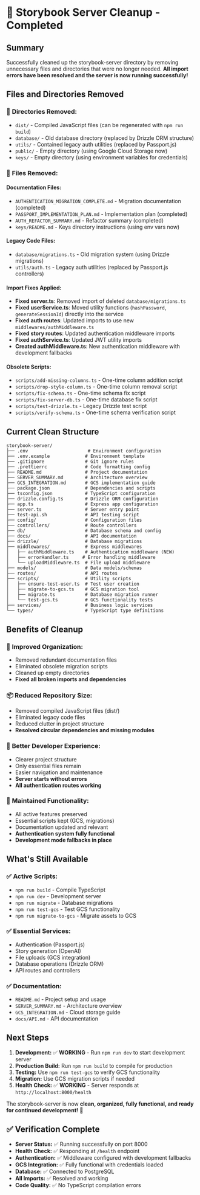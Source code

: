 # 🧹 Storybook Server Cleanup - Completed

## Summary

Successfully cleaned up the storybook-server directory by removing unnecessary files and directories that were no longer needed. **All import errors have been resolved and the server is now running successfully!**

## Files and Directories Removed

### 📁 **Directories Removed:**
- `dist/` - Compiled JavaScript files (can be regenerated with `npm run build`)
- `database/` - Old database directory (replaced by Drizzle ORM structure)
- `utils/` - Contained legacy auth utilities (replaced by Passport.js)
- `public/` - Empty directory (using Google Cloud Storage now)
- `keys/` - Empty directory (using environment variables for credentials)

### 📄 **Files Removed:**

#### Documentation Files:
- `AUTHENTICATION_MIGRATION_COMPLETE.md` - Migration documentation (completed)
- `PASSPORT_IMPLEMENTATION_PLAN.md` - Implementation plan (completed)
- `AUTH_REFACTOR_SUMMARY.md` - Refactor summary (completed)
- `keys/README.md` - Keys directory instructions (using env vars now)

#### Legacy Code Files:
- `database/migrations.ts` - Old migration system (using Drizzle migrations)
- `utils/auth.ts` - Legacy auth utilities (replaced by Passport.js controllers)

#### Import Fixes Applied:
- **Fixed server.ts**: Removed import of deleted `database/migrations.ts`
- **Fixed userService.ts**: Moved utility functions (`hashPassword`, `generateSessionId`) directly into the service
- **Fixed auth routes**: Updated imports to use new `middlewares/authMiddleware.ts`
- **Fixed story routes**: Updated authentication middleware imports
- **Fixed authService.ts**: Updated JWT utility imports
- **Created authMiddleware.ts**: New authentication middleware with development fallbacks

#### Obsolete Scripts:
- `scripts/add-missing-columns.ts` - One-time column addition script
- `scripts/drop-style-column.ts` - One-time column removal script
- `scripts/fix-schema.ts` - One-time schema fix script
- `scripts/fix-server-db.ts` - One-time database fix script
- `scripts/test-drizzle.ts` - Legacy Drizzle test script
- `scripts/verify-schema.ts` - One-time schema verification script

## Current Clean Structure

```
storybook-server/
├── .env                      # Environment configuration
├── .env.example             # Environment template
├── .gitignore               # Git ignore rules
├── .prettierrc              # Code formatting config
├── README.md                # Project documentation
├── SERVER_SUMMARY.md        # Architecture overview
├── GCS_INTEGRATION.md       # GCS implementation guide
├── package.json             # Dependencies and scripts
├── tsconfig.json            # TypeScript configuration
├── drizzle.config.ts        # Drizzle ORM configuration
├── app.ts                   # Express app configuration
├── server.ts                # Server entry point
├── test-api.sh              # API testing script
├── config/                  # Configuration files
├── controllers/             # Route controllers
├── db/                      # Database schema and config
├── docs/                    # API documentation
├── drizzle/                 # Database migrations
├── middlewares/             # Express middlewares
│   ├── authMiddleware.ts    # Authentication middleware (NEW)
│   ├── errorHandler.ts     # Error handling middleware
│   └── uploadMiddleware.ts  # File upload middleware
├── models/                  # Data models/schemas
├── routes/                  # API routes
├── scripts/                 # Utility scripts
│   ├── ensure-test-user.ts  # Test user creation
│   ├── migrate-to-gcs.ts    # GCS migration tool
│   ├── migrate.ts           # Database migration runner
│   └── test-gcs.ts          # GCS functionality tests
├── services/                # Business logic services
└── types/                   # TypeScript type definitions
```

## Benefits of Cleanup

### 🎯 **Improved Organization:**
- Removed redundant documentation files
- Eliminated obsolete migration scripts
- Cleaned up empty directories
- **Fixed all broken imports and dependencies**

### 📦 **Reduced Repository Size:**
- Removed compiled JavaScript files (dist/)
- Eliminated legacy code files
- Reduced clutter in project structure
- **Resolved circular dependencies and missing modules**

### 🚀 **Better Developer Experience:**
- Clearer project structure
- Only essential files remain
- Easier navigation and maintenance
- **Server starts without errors**
- **All authentication routes working**

### 🔧 **Maintained Functionality:**
- All active features preserved
- Essential scripts kept (GCS, migrations)
- Documentation updated and relevant
- **Authentication system fully functional**
- **Development mode fallbacks in place**

## What's Still Available

### ✅ **Active Scripts:**
- `npm run build` - Compile TypeScript
- `npm run dev` - Development server
- `npm run migrate` - Database migrations
- `npm run test-gcs` - Test GCS functionality
- `npm run migrate-to-gcs` - Migrate assets to GCS

### ✅ **Essential Services:**
- Authentication (Passport.js)
- Story generation (OpenAI)
- File uploads (GCS integration)
- Database operations (Drizzle ORM)
- API routes and controllers

### ✅ **Documentation:**
- `README.md` - Project setup and usage
- `SERVER_SUMMARY.md` - Architecture overview
- `GCS_INTEGRATION.md` - Cloud storage guide
- `docs/API.md` - API documentation

## Next Steps

1. **Development:** ✅ **WORKING** - Run `npm run dev` to start development server
2. **Production Build:** Run `npm run build` to compile for production
3. **Testing:** Use `npm run test-gcs` to verify GCS functionality
4. **Migration:** Use GCS migration scripts if needed
5. **Health Check:** ✅ **WORKING** - Server responds at `http://localhost:8000/health`

The storybook-server is now **clean, organized, fully functional, and ready for continued development!** 🚀

## ✅ Verification Complete

- **Server Status:** ✅ Running successfully on port 8000
- **Health Check:** ✅ Responding at `/health` endpoint
- **Authentication:** ✅ Middleware configured with development fallbacks
- **GCS Integration:** ✅ Fully functional with credentials loaded
- **Database:** ✅ Connected to PostgreSQL
- **All Imports:** ✅ Resolved and working
- **Code Quality:** ✅ No TypeScript compilation errors
